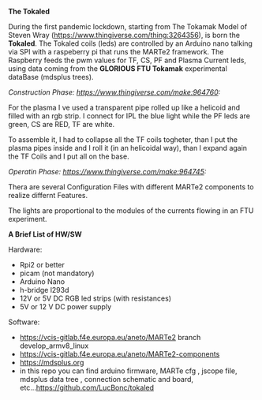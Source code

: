 **The Tokaled**

During the first pandemic lockdown, starting from The Tokamak Model of Steven Wray (https://www.thingiverse.com/thing:3264356), is
born the **Tokaled**.
The Tokaled coils (leds) are controlled by an Arduino nano talking via SPI with a raspeberry pi that runs the MARTe2 framework.
The Raspberry feeds the pwm values for TF, CS, PF and Plasma Current leds, using data coming from the **GLORIOUS FTU Tokamak** experimental dataBase (mdsplus trees).
 
_Construction Phase: https://www.thingiverse.com/make:964760:_

For the plasma I ve used a transparent pipe rolled up like a helicoid and filled
with an rgb strip.  I connect for IPL the blue light while the PF leds are green, CS are RED, TF are white.

To assemble it, I had to collapse all the TF coils togheter, than I put the plasma pipes inside and I roll it (in an helicoidal way), than I expand again the TF Coils and I put all on the base.


_Operatin Phase: https://www.thingiverse.com/make:964745:_

Thera are several Configuration Files with different MARTe2 components to realize differnt Features.
 

The lights are proportional to the modules of the currents flowing in an FTU experiment.

**A Brief List of HW/SW**

Hardware:
- Rpi2 or better
- picam (not mandatory)
- Arduino Nano
- h-bridge l293d
- 12V or 5V DC RGB led strips (with resistances)
- 5V or 12 V DC power supply

Software:

- https://vcis-gitlab.f4e.europa.eu/aneto/MARTe2 branch develop_armv8_linux
- https://vcis-gitlab.f4e.europa.eu/aneto/MARTe2-components
- https://mdsplus.org
- in this repo you can find arduino firmware, MARTe cfg , jscope file, mdsplus data tree , connection schematic and board, etc...https://github.com/LucBonc/tokaled


